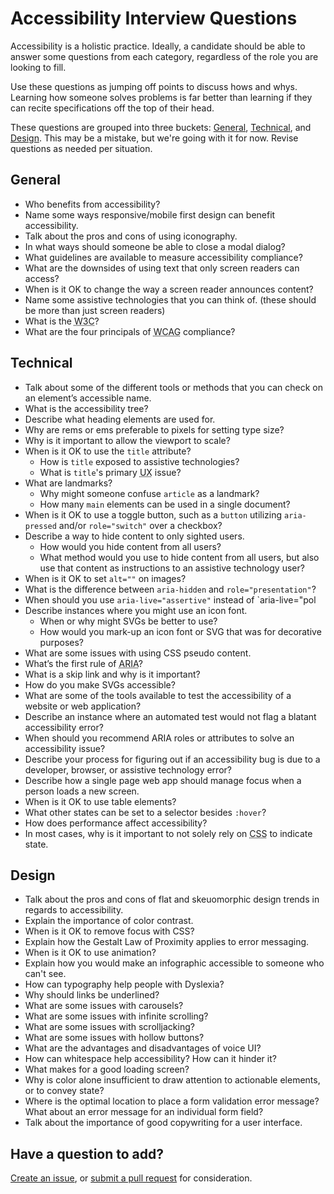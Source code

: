 # Accessibility Interview Questions  

Accessibility is a holistic practice. Ideally, a candidate should be able to answer some questions from each category, regardless of the role you are looking to fill.

Use these questions as jumping off points to discuss hows and whys. Learning how someone solves problems is far better than learning if they can recite specifications off the top of their head.

These questions are grouped into three buckets: [General](#general), [Technical](#technical), and [Design](#design). This may be a mistake, but we're going with it for now. Revise questions as needed per situation.


## General
- Who benefits from accessibility?
- Name some ways responsive/mobile first design can benefit accessibility.
- Talk about the pros and cons of using iconography.
- In what ways should someone be able to close a modal dialog?
- What guidelines are available to measure accessibility compliance?
- What are the downsides of using text that only screen readers can access?
- When is it OK to change the way a screen reader announces content?
- Name some assistive technologies that you can think of. (these should be more than just screen readers)
- What is the <abbr title="World Wide Web Consortium">W3C</abbr>?
- What are the four principals of <abbr title="Web Content Accessibility Guidelines">WCAG</abbr> compliance?


## Technical
- Talk about some of the different tools or methods that you can check on an element’s accessible name.  
- What is the accessibility tree?
- Describe what heading elements are used for.
- Why are rems or ems preferable to pixels for setting type size?
- Why is it important to allow the viewport to scale?
- When is it OK to use the `title` attribute?
    + How is `title` exposed to assistive technologies?
    + What is `title`'s primary <abbr title="User Experience">UX</abbr> issue?
- What are landmarks?
    + Why might someone confuse `article` as a landmark?
    + How many `main` elements can be used in a single document?
- When is it OK to use a toggle button, such as a `button` utilizing `aria-pressed` and/or `role="switch"` over a checkbox?
- Describe a way to hide content to only sighted users.
    + How would you hide content from all users?
    + What method would you use to hide content from all users, but also use that content as instructions to an assistive technology user?
- When is it OK to set `alt=""` on images?
- What is the difference between `aria-hidden` and `role="presentation"`?
- When should you use `aria-live="assertive"` instead of `aria-live="pol
- Describe instances where you might use an icon font.
    + When or why might SVGs be better to use?
    + How would you mark-up an icon font or SVG that was for decorative purposes?
- What are some issues with using CSS pseudo content.
- What’s the first rule of <abbr title="Accessible Rich Internet Applications">ARIA</abbr>?
- What is a skip link and why is it important?
- How do you make <abbr>SVG</abbr>s accessible?
- What are some of the tools available to test the accessibility of a website or web application?
- Describe an instance where an automated test would not flag a blatant accessibility error?
- When should you recommend <abbr>ARIA</abbr> roles or attributes to solve an accessibility issue?
- Describe your process for figuring out if an accessibility bug is due to a developer, browser, or assistive technology error?
- Describe how a single page web app should manage focus when a person loads a new screen.
- When is it OK to use table elements? 
- What other states can be set to a selector besides `:hover`?
- How does performance affect accessibility?
- In most cases, why is it important to not solely rely on <abbr title="Cascading Style Sheets">CSS</abbr> to indicate state.


## Design
- Talk about the pros and cons of flat and skeuomorphic design trends in regards to accessibility.
- Explain the importance of color contrast.
- When is it OK to remove focus with <abbr>CSS</abbr>?
- Explain how the Gestalt Law of Proximity applies to error messaging.
- When is it OK to use animation?
- Explain how you would make an infographic accessible to someone who can't see.
- How can typography help people with Dyslexia?
- Why should links be underlined?
- What are some issues with carousels?
- What are some issues with infinite scrolling?
- What are some issues with scrolljacking?
- What are some issues with hollow buttons?
- What are the advantages and disadvantages of voice <abbr>UI</abbr>?
- How can whitespace help accessibility? How can it hinder it?
- What makes for a good loading screen?
- Why is color alone insufficient to draw attention to actionable elements, or to convey state?
- Where is the optimal location to place a form validation error message? What about an error message for an individual form field?
- Talk about the importance of good copywriting for a user interface.


## Have a question to add?
[Create an issue](https://github.com/scottaohara/accessibility_interview_questions/issues), or [submit a pull request](https://github.com/scottaohara/accessibility_interview_questions/pulls) for consideration.

